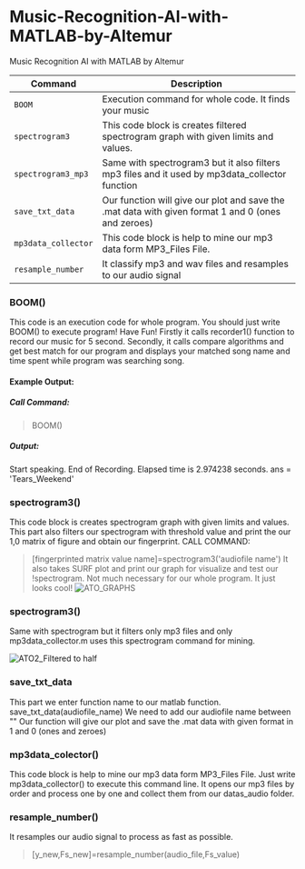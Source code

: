 # Music-Recognition-AI-with-MATLAB-by-Altemur
Music Recognition AI with MATLAB by Altemur

| Command | Description |
| --- | --- |
| `BOOM` | Execution command for whole code. It finds your music |
| `spectrogram3` | This code block is creates filtered spectrogram graph with given limits and values. |
| `spectrogram3_mp3` | Same with spectrogram3 but it also filters mp3 files and it used by mp3data_collector function |
| `save_txt_data` | Our function will give our plot and save the .mat data with given format 1 and 0 (ones and zeroes) |
| `mp3data_collector` | This code block is help to mine our mp3 data form MP3_Files File. |
| `resample_number` | It classify mp3 and wav files and resamples to our audio signal |

### BOOM()
This code is an execution code for whole program. You should just write BOOM() to execute program! Have Fun!
Firstly it calls recorder1() function to record our music for 5 second.
Secondly, it calls compare algorithms and get best match for our program and displays your matched song name and time spent while program was searching song.

#### Example Output:
##### Call Command:
>BOOM()
##### Output:
Start speaking.
End of Recording.
Elapsed time is 2.974238 seconds.
ans =
    'Tears_Weekend'

### spectrogram3()

This code block is creates spectrogram graph with given limits and values.
This part also filters our spectrogram with threshold value and print the
our 1,0 matrix of figure and obtain our fingerprint.
CALL COMMAND:
>[fingerprinted matrix value name]=spectrogram3('audiofile name')
It also takes SURF plot and print our graph for visualize and test our !spectrogram. Not much necessary for our whole program. It just looks cool!
![ATO_GRAPHS](https://user-images.githubusercontent.com/67932543/114042937-893a2800-988e-11eb-92f0-16f038d683f2.png)

### spectrogram3() 
Same with spectrogram but it filters only mp3 files and only mp3data_collector.m uses this spectrogram command for mining.

![ATO2_Filtered to half](https://user-images.githubusercontent.com/67932543/114043646-25642f00-988f-11eb-9199-30ce593aa407.png)

### save_txt_data

This part we enter function name to our matlab function. save_txt_data(audiofile_name) We need to add our audiofile name between ""
Our function will give our plot and save the .mat data with given format in 1 and 0 (ones and zeroes)

### mp3data_colector()

This code block is help to mine our mp3 data form MP3_Files File. Just write mp3data_collector() to execute this command line. It opens our mp3 files by order and process one by one and collect them from our datas_audio folder.

### resample_number()

It resamples our audio signal to process as fast as possible.
>[y_new,Fs_new]=resample_number(audio_file,Fs_value) 

